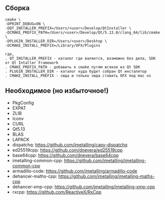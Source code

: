 ## Сборка 

    cmake \
    -DPRINT_DEBUG=ON \
    -DQT_INSTALLER_PREFIX=/Users/<user>/Develop/QtInstaller \ 
    -DCMAKE_PREFIX_PATH=/Users/<user>/Develop/Qt/5.13.0/clang_64/lib/cmake \
    -DPLUGIN_INSTALLER_DIR=/Users/<user>/Desktop \
    -DCMAKE_INSTALL_PREFIX=/Library/OFX/Plugins

    где, 
    . QT_INSTALLER_PREFIX - каталог где валяется, возможно без дела, SDK от Qt Intaller Framework
    . CMAKE_PREFIX_PATH - добавить к cmake путям всякое из Qt SDK 
    . PLUGIN_INSTALLER_DIR - каталог куда будет собран Qt инсталятор
    . CMAKE_INSTALL_PREFIX - сюда и только сюда ставить OFX под mac os

## Необходимое (но избыточное!)  

- PkgConfig
- EXPAT
- ZLIB 
- Iconv
- CURL
- Qt5.13
- BLAS
- LAPACK
- dispatchq: https://github.com/imetalling/capy-dispatchq
- ed25519cpp: https://github.com/dnevera/ed25519cpp
- base64cpp: https://github.com/dnevera/base64cpp
- imetalling-common-cpp: https://github.com/imetalling/imetalling-common-cpp
- armadillo-code: https://github.com/imetalling/armadillo-code
- dehancer-maths-cpp: https://github.com/imetalling/imetalling-maths-cpp 
- dehancer-xmp-cpp: https://github.com/imetalling/imetalling-xmp-cpp
- rxcpp: https://github.com/ReactiveX/RxCpp
  
